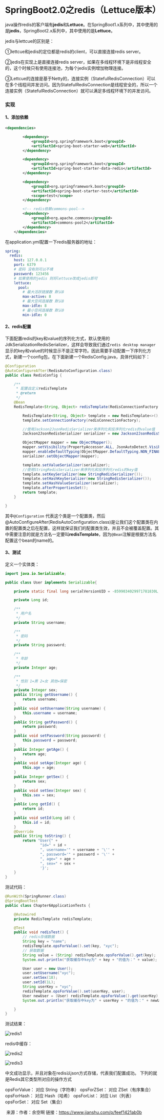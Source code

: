# SpringBoot2.0之redis（Lettuce版本）

java操作redis的客户端有**jedis**和**Lettuce**。在SpringBoot1.x系列中，其中使用的是**jedis**，SpringBoot2.x系列中，其中使用的是**Lettuce**。

jedis与lettcue的区别是：

①lettcue和jedis的定位都是redis的client，可以直接连接redis server。

②jedis在实现上是直接连接redis server，如果在多线程环境下是非线程安全的，这个时候只有使用连接池，为每个jedis实例增加物理连接。

③Lettcue的连接是基于Netty的，连接实例（StatefulRedisConnection）可以在多个线程间并发访问。因为StatefulRedisConnection是线程安全的，所以一个连接实例（StatefulRedisConnection）就可以满足多线程环境下的并发访问。

### 实现

#### 1、添加依赖

```xml
<dependencies>

        <dependency>
            <groupId>org.springframework.boot</groupId>
            <artifactId>spring-boot-starter-web</artifactId>
        </dependency>

        <dependency>
            <groupId>org.springframework.boot</groupId>
            <artifactId>spring-boot-starter-data-redis</artifactId>
        </dependency>

        <dependency>
            <groupId>org.springframework.boot</groupId>
            <artifactId>spring-boot-starter-test</artifactId>
            <scope>test</scope>
        </dependency>

        <!-- redis依赖commons-pool-->
        <dependency>
            <groupId>org.apache.commons</groupId>
            <artifactId>commons-pool2</artifactId>
        </dependency>
    </dependencies>
```

在application.yml配置一下redis服务器的地址：

```yaml
spring:
  redis:
    host: 127.0.0.1
    port: 6379
    # 密码 没有则可以不填
    password: 123456
    # 如果使用的jedis 则将lettuce改成jedis即可
    lettuce:
      pool:
        # 最大活跃链接数 默认8
        max-active: 8
        # 最大空闲连接数 默认8
        max-idle: 8
        # 最小空闲连接数 默认0
        min-idle: 0

```

#### 2、redis配置

下面配置redis的key和value的序列化方式，默认使用的JdkSerializationRedisSerializer，这样会导致我们通过`redis desktop manager`显示的key和value的时候显示不是正常字符。因此需要手动配置一下序列化方式，新建一个config包，在下面新建一个RedisConfig.java，具体代码如下：

```java
@Configuration
@AutoConfigureAfter(RedisAutoConfiguration.class)
public class RedisConfig {

    /**
     * 配置自定义redisTemplate
     * @return
     */
    @Bean
    RedisTemplate<String, Object> redisTemplate(RedisConnectionFactory redisConnectionFactory) {

        RedisTemplate<String, Object> template = new RedisTemplate<>();
        template.setConnectionFactory(redisConnectionFactory);

        //使用Jackson2JsonRedisSerializer来序列化和反序列化redis的value值
        Jackson2JsonRedisSerializer serializer = new Jackson2JsonRedisSerializer(Object.class);

        ObjectMapper mapper = new ObjectMapper();
        mapper.setVisibility(PropertyAccessor.ALL, JsonAutoDetect.Visibility.ANY);
        mapper.enableDefaultTyping(ObjectMapper.DefaultTyping.NON_FINAL);
        serializer.setObjectMapper(mapper);

        template.setValueSerializer(serializer);
        //使用StringRedisSerializer来序列化和反序列化redis的key值
        template.setKeySerializer(new StringRedisSerializer());
        template.setHashKeySerializer(new StringRedisSerializer());
        template.setHashValueSerializer(serializer);
        template.afterPropertiesSet();
        return template;
    }

}
```

其中`@Configuration` 代表这个类是一个配置类，然后@AutoConfigureAfter(RedisAutoConfiguration.class)是让我们这个配置类在内置的配置类之后在配置，这样就保证我们的配置类生效，并且不会被覆盖配置。其中需要注意的就是方法名一定要叫**redisTemplate**，因为`@Bean`注解是根据方法名配置这个bean的name的。

#### 3、测试

定义一个实体类：

```java
import java.io.Serializable;

public class User implements Serializable{

    private static final long serialVersionUID = -8599034029971781830L;

    private Long id;

    /**
     * 用户名
     */
    private String username;

    /**
     * 密码
     */
    private String password;

    /**
     * 年龄
     */
    private Integer age;

    /**
     * 性别 1=男 2=女 其他=保密
     */
    private Integer sex;
    public String getUsername() {
        return username;
    }
    public void setUsername(String username) {
        this.username = username;
    }
    public String getPassword() {
        return password;
    }
    public void setPassword(String password) {
        this.password = password;
    }
    public Integer getAge() {
        return age;
    }
    public void setAge(Integer age) {
        this.age = age;
    }
    public Integer getSex() {
        return sex;
    }
    public void setSex(Integer sex) {
        this.sex = sex;
    }
    public Long getId() {
        return id;
    }
    public void setId(Long id) {
        this.id = id;
    }
    @Override
    public String toString() {
        return "User{" +
                "id=" + id +
                ", username='" + username + '\'' +
                ", password='" + password + '\'' +
                ", age=" + age +
                ", sex=" + sex +
                '}';
    }
}
```

测试代码：

```java
@RunWith(SpringRunner.class)
@SpringBootTest
public class Chapter6ApplicationTests {

    @Autowired
    private RedisTemplate redisTemplate;

    @Test
    public void redisTest() {
        // redis存储数据
        String key = "name";
        redisTemplate.opsForValue().set(key, "xyc");
        // 获取数据
        String value = (String) redisTemplate.opsForValue().get(key);
        System.out.println("获取缓存中key为" + key + "的值为：" + value);

        User user = new User();
        user.setUsername("xyc");
        user.setSex(18);
        user.setId(1L);
        String userKey = "xyc";
        redisTemplate.opsForValue().set(userKey, user);
        User newUser = (User) redisTemplate.opsForValue().get(userKey);
        System.out.println("获取缓存中key为" + userKey + "的值为：" + newUser);

    }
}
```

测试结果：

![redis1](C:\Users\yxu\Desktop\redis1.PNG)

redis中缓存：

![redis2](C:\Users\yxu\Desktop\redis2.PNG)

![redis3](C:\Users\yxu\Desktop\redis3.PNG)

中文成功显示，并且对象在redis以json方式存储，代表我们配置成功。
下列的就是Redis其它类型所对应的操作方式

opsForValue： 对应 String（字符串）
opsForZSet： 对应 ZSet（有序集合）
opsForHash： 对应 Hash（哈希）
opsForList： 对应 List（列表）
opsForSet： 对应 Set（集合）

​									来源：作者：余空啊  链接：https://www.jianshu.com/p/feef1421ab0b

